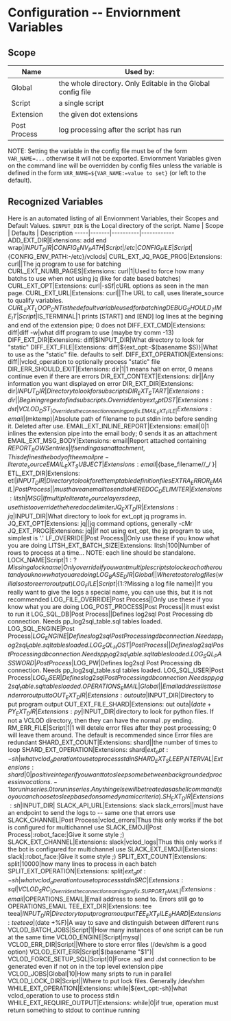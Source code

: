 # Configuration -- Enviornment Variables
## Scope
Name | Used by: 
-----|----------
Global | the whole directory. Only Editable in the Global config file
Script | a single script
Extension | the given dot extensions
Post Process | log processing after the script has run

NOTE: Setting the variable in the config file must be of the form `VAR_NAME=...` otherwise it will not be exported. Enviornment Variables given on the command line will be overridden by config files unless the variable is defined in the form `VAR_NAME=${VAR_NAME:=value to set}` (or left to the default). 

## Recognized Variables
Here is an automated listing of all Enviornment Variables, their Scopes and Default Values. `$INPUT_DIR` is the Local directory of the script.
Name | Scope | Defaults | Description
-----|-------|----------|------------
ADD_EXT_DIR|Extensions: add end wrap|$INPUT_DIR|
CONFIG_ENV_PATH|Script|/etc|
CONFIG_FILE|Script|${CONFIG_ENV_PATH:-/etc}/vclods|
CURL_EXT_JQ_PAGE_PROG|Extensions: curl||The jq program to use for batching
CURL_EXT_NUMB_PAGES|Extensions: curl|1|Used to force how many batchs to use when not using jq (like for date based batches)
CURL_EXT_OPT|Extensions: curl|-sSf|cURL options as seen in the man page.
CURL_EXT_URL|Extensions: curl||The URL to call, uses literate_source to qualify variables. $CURL_EXT_LOOP_CNT is the default variable used for batching
DEBUG_SHOULD_TIME_IT|Script|$IS_TERMINAL|1 prints [START] and [END] log lines at the begining and end of the extension pipe; 0 does not
DIFF_EXT_CMD|Extensions: diff|diff -w|what diff program to use (maybe try comm -13)
DIFF_EXT_DIR|Extensions: diff|$INPUT_DIR|What directory to look for "static"
DIFF_EXT_FILE|Extensions: diff|${ext_opt:-$(basename $S)}|What to use as the "static" file. defaults to self.
DIFF_EXT_OPERATION|Extensions: diff||vclod_operation to optionally process "static" file
DIR_ERR_SHOULD_EXIT|Extensions: dir|1|1 means halt on error, 0 means continue even if there are errors
DIR_EXT_CONTEXT|Extensions: dir||Any information you want displayed on error
DIR_EXT_DIR|Extensions: dir|$INPUT_DIR|Directory to look for subscripts
DIR_EXT_START|Extensions: dir||Begining regex to find subscripts. Overridden by ext_opt
DST|Extensions: dst|VCLOD_DST_|Overrides the connection naming prefix.
EMAIL_EXT_FILE|Extensions: email|$(mktemp)|Absolute path of filename to put stdin into before sending it. Deleted after use.
EMAIL_EXT_INLINE_REPORT|Extensions: email|0|1 inlines the extension pipe into the email body; 0 sends it as an attachment
EMAIL_EXT_MSG_BODY|Extensions: email|Report attached containing $REPORT_ROWS entries|If sending as an attachment, This defines the body of the email pre-literate_source
EMAIL_EXT_SUBJECT|Extensions: email|${base_filename//_/ }|
ETL_EXT_DIR|Extensions: etl|$INPUT_DIR|Directory to look for etl temp table definition files
EXTRA_ERROR_EMAIL|Post Process||must have an email to send to
HEREDOC_DELIMITER|Extensions: litsh|MSG|If multiple literate_source layers deep, use this to override the heredoc delimiter
JQ_EXT_DIR|Extensions: jq|$INPUT_DIR|What directory to look for ext_opt jq programs in.
JQ_EXT_OPT|Extensions: jq||jq command options, generally -cMr
JQ_EXT_PROG|Extensions: jq||if not using ext_opt, the jq program to use, simplest is '.'
LF_OVERRIDE|Post Process||Only use these if you know what you are doing
LITSH_EXT_BATCH_SIZE|Extensions: litsh|100|Number of rows to process at a time... NOTE: each line should be standalone.
LOCK_NAME|Script|${1:?Missing a lock name}|Only override if you want multiple scripts to lock each other out and you know what you are doing
LOG_BASE_DIR|Global||Where to store log files (will also store error output)
LOG_FILE|Script|${1:?Missing a log file name}|If you really want to give the logs a special name, you can use this, but it is not recommended
LOG_FILE_OVERRIDE|Post Process||Only use these if you know what you are doing
LOG_POST_PROCESS|Post Process||it must exist to run it
LOG_SQL_DB|Post Process||Defines log2sql Post Processing db connection. Needs pp_log2sql_table.sql tables loaded.
LOG_SQL_ENGINE|Post Process|$LOG_ENGINE|Defines log2sql Post Processing db connection. Needs pp_log2sql_table.sql tables loaded.
LOG_SQL_HOST|Post Process||Defines log2sql Post Processing db connection. Needs pp_log2sql_table.sql tables loaded.
LOG_SQL_PASSWORD|Post Process|$LOG_PW|Defines log2sql Post Processing db connection. Needs pp_log2sql_table.sql tables loaded.
LOG_SQL_USER|Post Process|$LOG_USER|Defines log2sql Post Processing db connection. Needs pp_log2sql_table.sql tables loaded.
OPERATIONS_EMAIL|Global||Email address list to send error output to
OUT_EXT_DIR|Extensions: out outa|$INPUT_DIR|Directory to put program output
OUT_EXT_FILE_SHARD|Extensions: out outa|$(date +%F)|A way to save and distinguish between different runs
PY_EXT_DIR|Extensions: py|$INPUT_DIR|directory to look for python files. If not a VCLOD directory, then they can have the normal .py ending.
RM_ERR_FILE|Script|1|1 will detele error files after they post processing; 0 will leave them around. The default is recommended since Error files are redundant
SHARD_EXT_COUNT|Extensions: shard||the number of times to loop
SHARD_EXT_OPERATION|Extensions: shard|${ext_opt:-sh}|what vclod_operation to use to process stdin
SHARD_EXT_SLEEP_INTERVAL|Extensions: shard|0|positive integer if you want to to sleep some between backgrounded process invocations. -1 to run in series. 0 to run in series. Anything else will be treated as a shell command (so you can choose to sleep based on some dynamic criteria).
SH_EXT_DIR|Extensions: sh|$INPUT_DIR|
SLACK_API_URL|Extensions: slack slack_errors||must have an endpoint to send the logs to -- same one that errors use
SLACK_CHANNEL|Post Process|vclod_errors|Thus this only works if the bot is configured for multichannel use
SLACK_EMOJI|Post Process|:robot_face:|Give it some style ;)
SLACK_EXT_CHANNEL|Extensions: slack|vclod_logs|Thus this only works if the bot is configured for multichannel use
SLACK_EXT_EMOJI|Extensions: slack|:robot_face:|Give it some style ;)
SPLIT_EXT_COUNT|Extensions: split|10000|how many lines to process in each batch
SPLIT_EXT_OPERATION|Extensions: split|${ext_opt:-sh}|what vclod_operation to use to process stdin
SRC|Extensions: sql|VCLOD_SRC_|Overrides the connection naming prefix.
SUPPORT_EMAIL|Extensions: email|$OPERATIONS_EMAIL|Email address to send to. Errors still go to OPERATIONS_EMAIL
TEE_EXT_DIR|Extensions: tee teea|$INPUT_DIR|Directory to put program output
TEE_EXT_FILE_SHARD|Extensions: tee teea|$(date +%F)|A way to save and distinguish between different runs
VCLOD_BATCH_JOBS|Script|1|How many instances of one script can be run at the same time
VCLOD_ENGINE|Script|mysql|
VCLOD_ERR_DIR|Script||Where to store error files (/dev/shm is a good option)
VCLOD_EXIT_ERR|Script|$(basename "$1")|
VCLOD_FORCE_SETUP_SQL|Script|0|Force .sql and .dst connection to be generated even if not on in the top level extension pipe
VCLOD_JOBS|Global|10|How many sripts to run in parallel
VCLOD_LOCK_DIR|Script||Where to put lock files. Generally /dev/shm
WHILE_EXT_OPERATION|Extensions: while|${ext_opt:-sh}|what vclod_operation to use to process stdin
WHILE_EXT_REQUIRE_OUTPUT|Extensions: while|0|if true, operation must return something to stdout to continue running
